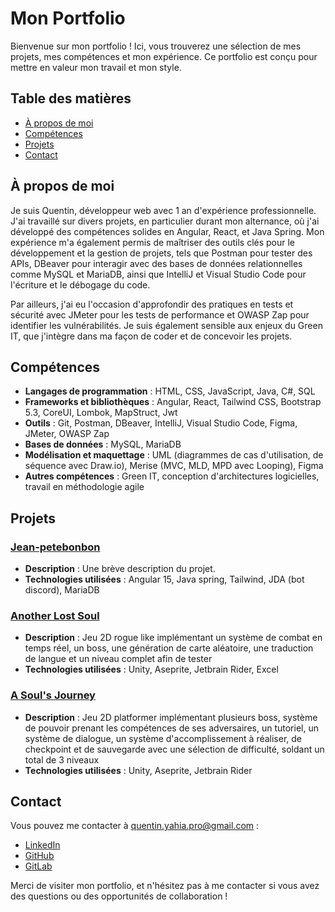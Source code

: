 # Mon Portfolio

Bienvenue sur mon portfolio ! Ici, vous trouverez une sélection de mes projets, mes compétences et mon expérience. Ce portfolio est conçu pour mettre en valeur mon travail et mon style.

## Table des matières

- [À propos de moi](#à-propos-de-moi)
- [Compétences](#compétences)
- [Projets](#projets)
- [Contact](#contact)

## À propos de moi

Je suis Quentin, développeur web avec 1 an d'expérience professionnelle. J'ai travaillé sur divers projets, en particulier durant mon alternance, où j'ai développé des compétences solides en Angular, React, et Java Spring.
Mon expérience m'a également permis de maîtriser des outils clés pour le développement et la gestion de projets, tels que Postman pour tester des APIs, DBeaver pour interagir avec des bases de données relationnelles comme MySQL et MariaDB, ainsi que IntelliJ et Visual Studio Code pour l'écriture et le débogage du code.

Par ailleurs, j'ai eu l'occasion d'approfondir des pratiques en tests et sécurité avec JMeter pour les tests de performance et OWASP Zap pour identifier les vulnérabilités. Je suis également sensible aux enjeux du Green IT, que j'intègre dans ma façon de coder et de concevoir les projets.

## Compétences

- **Langages de programmation** : HTML, CSS, JavaScript, Java, C#, SQL
- **Frameworks et bibliothèques** : Angular, React, Tailwind CSS, Bootstrap 5.3, CoreUI, Lombok, MapStruct, Jwt
- **Outils** : Git, Postman, DBeaver, IntelliJ, Visual Studio Code, Figma, JMeter, OWASP Zap
- **Bases de données** : MySQL, MariaDB
- **Modélisation et maquettage** : UML (diagrammes de cas d'utilisation, de séquence avec Draw.io), Merise (MVC, MLD, MPD avec Looping), Figma
- **Autres compétences** : Green IT, conception d'architectures logicielles, travail en méthodologie agile

## Projets

### [Jean-petebonbon](lien_vers_projet)
- **Description** : Une brève description du projet.
- **Technologies utilisées** : Angular 15, Java spring, Tailwind, JDA (bot discord), MariaDB

### [Another Lost Soul](lien_vers_projet)
- **Description** : Jeu 2D rogue like implémentant un système de combat en temps réel, un boss, une génération de carte aléatoire, une traduction de langue et un niveau complet afin de tester
- **Technologies utilisées** : Unity, Aseprite, Jetbrain Rider, Excel

### [A Soul's Journey](lien_vers_projet)
- **Description** : Jeu 2D platformer implémentant plusieurs boss, système de pouvoir prenant les compétences de ses adversaires, un tutoriel, un système de dialogue, un système d'accomplissement à réaliser, de checkpoint et de sauvegarde avec une sélection de difficulté, soldant un total de 3 niveaux
- **Technologies utilisées** : Unity, Aseprite, Jetbrain Rider

## Contact

Vous pouvez me contacter à quentin.yahia.pro@gmail.com :

- [LinkedIn](https://www.linkedin.com/in/quentin-yahia/)
- [GitHub](https://github.com/quentin0133)
- [GitLab](https://gitlab.com/quentin0133)

Merci de visiter mon portfolio, et n'hésitez pas à me contacter si vous avez des questions ou des opportunités de collaboration !

